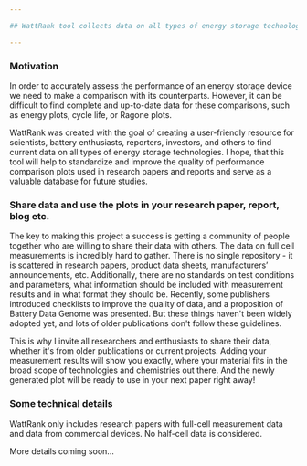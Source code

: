 ```yaml
---

## WattRank tool collects data on all types of energy storage technologies - batteries, supercapacitors, redox flow batteries etc., and creates plots that compare their performance.

---
```


### Motivation

In order to accurately assess the performance of an energy storage device we need to make a comparison with its counterparts. However, it can be difficult to find complete and up-to-date data for these comparisons, such as energy plots, cycle life, or Ragone plots.

WattRank was created with the goal of creating a user-friendly resource for scientists, battery enthusiasts, reporters, investors, and others to find current data on all types of energy storage technologies. I hope, that this tool will help to standardize and improve the quality of performance comparison plots used in research papers and reports and serve as a valuable database for future studies.

### Share data and use the plots in your research paper, report, blog etc.

The key to making this project a success is getting a community of people together who are willing to share their data with others. The data on full cell measurements is incredibly hard to gather. There is no single repository - it is scattered in research papers, product data sheets, manufacturers’ announcements, etc. Additionally, there are no standards on test conditions and parameters, what information should be included with measurement results and in what format they should be. Recently, some publishers introduced checklists to improve the quality of data, and a proposition of Battery Data Genome was presented. But these things haven't been widely adopted yet, and lots of older publications don't follow these guidelines.

This is why I invite all researchers and enthusiasts to share their data, whether it's from older publications or current projects. Adding your measurement results will show you exactly, where your material fits in the broad scope of technologies and chemistries out there. And the newly generated plot will be ready to use in your next paper right away!

### Some technical details

WattRank only includes research papers with full-cell measurement data and data from commercial devices. No half-cell data is considered.

More details coming soon…


